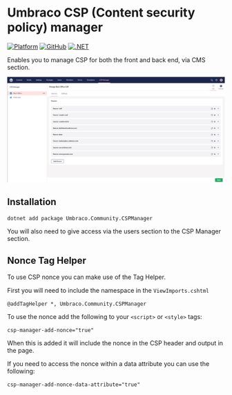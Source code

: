 # Umbraco CSP (Content security policy) manager

[![Platform](https://img.shields.io/badge/Umbraco-10.3+-%233544B1?style=flat&logo=umbraco)](https://umbraco.com/products/umbraco-cms/)
[![GitHub](https://img.shields.io/github/license/Matthew-Wise/Umbraco-CSP-manager)](https://github.com/Matthew-Wise/Umbraco-CSP-manager/blob/main/LICENSE)
[![.NET](https://github.com/Matthew-Wise/Umbraco-CSP-manager/actions/workflows/main.yml/badge.svg?event=push)](https://github.com/Matthew-Wise/Umbraco-CSP-manager/blob/main/.github/workflows/main.yml)

Enables you to manage CSP for both the front and back end, via CMS section.

![Management CSP section](https://github.com/Matthew-Wise/Umbraco-CSP-manager/blob/main/images/managment-screen.png "Csp Management screen")

## Installation

```
dotnet add package Umbraco.Community.CSPManager
```

You will also need to give access via the users section to the CSP Manager section.

## Nonce Tag Helper

To use CSP nonce you can make use of the Tag Helper.

First you will need to include the namespace in the `ViewImports.cshtml`

```
@addTagHelper *, Umbraco.Community.CSPManager
```

To use the nonce add the following to your `<script>` or `<style>` tags:

```
csp-manager-add-nonce="true"
```

When this is added it will include the nonce in the CSP header and output in the page.

If you need to access the nonce within a data attribute you can  use the following:

```
csp-manager-add-nonce-data-attribute="true"
```